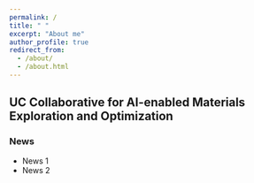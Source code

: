 ```yaml
---
permalink: /
title: " "
excerpt: "About me"
author_profile: true
redirect_from: 
  - /about/
  - /about.html
---
```




## UC Collaborative for AI-enabled Materials Exploration and Optimization

### News
- News 1
- News 2